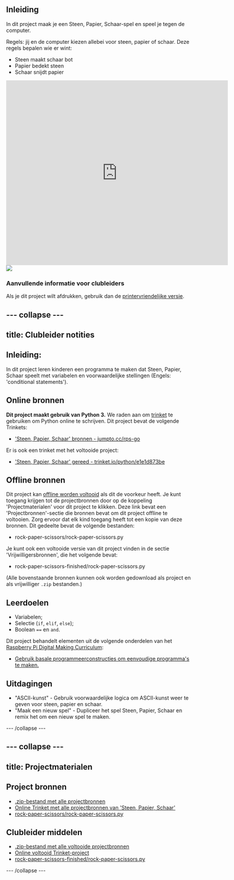 ## Inleiding

In dit project maak je een Steen, Papier, Schaar-spel en speel je tegen de computer.

Regels: jij en de computer kiezen allebei voor steen, papier of schaar. Deze regels bepalen wie er wint:

* Steen maakt schaar bot
* Papier bedekt steen
* Schaar snijdt papier

<div class="trinket">
  <iframe src="https://trinket.io/embed/python/e1e1d873be?outputOnly=true&start=result" width="600" height="500" frameborder="0" marginwidth="0" marginheight="0" allowfullscreen>
  </iframe>
  <img src="images/rps-final.png">
</div>

### Aanvullende informatie voor clubleiders

Als je dit project wilt afdrukken, gebruik dan de [printervriendelijke versie](https://projects.raspberrypi.org/en/projects/rock-paper-scissors/print).

## \--- collapse \---

## title: Clubleider notities

## Inleiding:

In dit project leren kinderen een programma te maken dat Steen, Papier, Schaar speelt met variabelen en voorwaardelijke stellingen (Engels: 'conditional statements').

## Online bronnen

**Dit project maakt gebruik van Python 3.** We raden aan om [trinket](https://trinket.io/) te gebruiken om Python online te schrijven. Dit project bevat de volgende Trinkets:

* ['Steen, Papier, Schaar' bronnen - jumpto.cc/rps-go](http://jumpto.cc/rps-go)

Er is ook een trinket met het voltooide project:

* ['Steen, Papier, Schaar' gereed - trinket.io/python/e1e1d873be](https://trinket.io/python/e1e1d873be)

## Offline bronnen

Dit project kan [offline worden voltooid](https://www.codeclubprojects.org/en-GB/resources/python-working-offline/) als dit de voorkeur heeft. Je kunt toegang krijgen tot de projectbronnen door op de koppeling 'Projectmaterialen' voor dit project te klikken. Deze link bevat een 'Projectbronnen'-sectie die bronnen bevat om dit project offline te voltooien. Zorg ervoor dat elk kind toegang heeft tot een kopie van deze bronnen. Dit gedeelte bevat de volgende bestanden:

* rock-paper-scissors/rock-paper-scissors.py

Je kunt ook een voltooide versie van dit project vinden in de sectie 'Vrijwilligersbronnen', die het volgende bevat:

* rock-paper-scissors-finished/rock-paper-scissors.py

(Alle bovenstaande bronnen kunnen ook worden gedownload als project en als vrijwilliger `.zip` bestanden.)

## Leerdoelen

* Variabelen;
* Selectie (`if`, `elif`, `else`); 
* Boolean `==` en `and`.

Dit project behandelt elementen uit de volgende onderdelen van het [Raspberry Pi Digital Making Curriculum](http://rpf.io/curriculum):

* [Gebruik basale programmeerconstructies om eenvoudige programma's te maken.](https://www.raspberrypi.org/curriculum/programming/creator)

## Uitdagingen

* "ASCII-kunst" - Gebruik voorwaardelijke logica om ASCII-kunst weer te geven voor steen, papier en schaar. 
* "Maak een nieuw spel" - Dupliceer het spel Steen, Papier, Schaar en remix het om een ​​nieuw spel te maken. 

\--- /collapse \---

## \--- collapse \---

## title: Projectmaterialen

## Project bronnen

* [.zip-bestand met alle projectbronnen](resources/rock-paper-scissors-project-resources.zip)
* [Online Trinket met alle projectbronnen van 'Steen, Papier, Schaar'](http://jumpto.cc/rps-go)
* [rock-paper-scissors/rock-paper-scissors.py](resources/rock-paper-scissors-rock-paper-scissors.py)

## Clubleider middelen

* [.zip-bestand met alle voltooide projectbronnen](resources/rock-paper-scissors-volunteer-resources.zip)
* [Online voltooid Trinket-project](https://trinket.io/python/e1e1d873be)
* [rock-paper-scissors-finished/rock-paper-scissors.py](resources/rock-paper-scissors-finished-rock-paper-scissors.py)

\--- /collapse \---